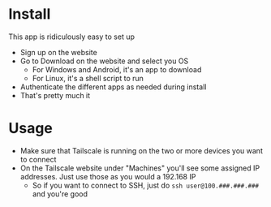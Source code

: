 # Install #

This app is ridiculously easy to set up

- Sign up on the website
- Go to Download on the website and select you OS
	- For Windows and Android, it's an app to download
	- For Linux, it's a shell script to run
- Authenticate the different apps as needed during install
- That's pretty much it



# Usage #

- Make sure that Tailscale is running on the two or more devices you want to connect
- On the Tailscale website under "Machines" you'll see some assigned IP addresses. Just use those as you would a 192.168 IP
	- So if you want to connect to SSH, just do `ssh user@100.###.###.###` and you're good

